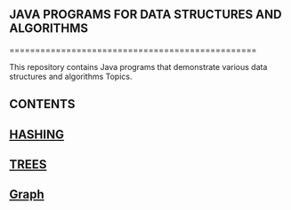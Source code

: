 ## JAVA PROGRAMS FOR DATA STRUCTURES AND ALGORITHMS
================================================

This repository contains Java programs that demonstrate various data structures and algorithms Topics.

CONTENTS
-----------------

##    [HASHING](https://www.geeksforgeeks.org/hashing-data-structure/)
##    [TREES](https://www.geeksforgeeks.org/introduction-to-tree-data-structure-and-algorithm-tutorials/)
##    [Graph](https://www.geeksforgeeks.org/graph-data-structure-and-algorithms/) 
